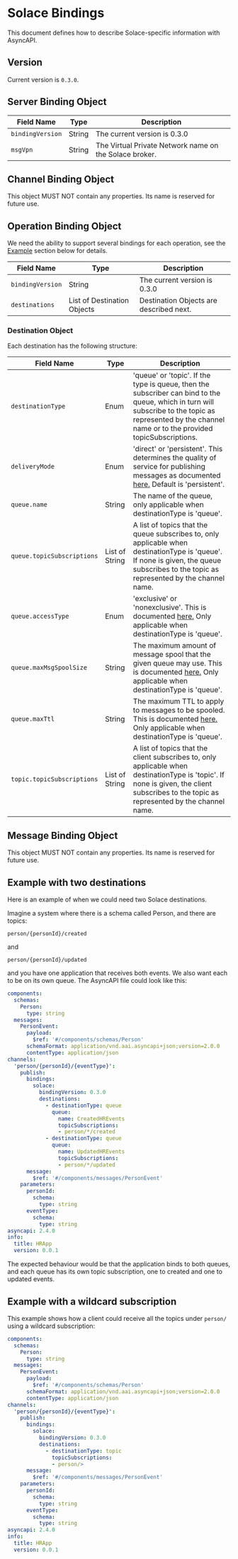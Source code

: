 # Solace Bindings

This document defines how to describe Solace-specific information with AsyncAPI.

<a name="version"></a>

## Version

Current version is `0.3.0`.

<a name="server"></a>

## Server Binding Object

Field Name | Type | Description
---|---|---
`bindingVersion`|String|The current version is 0.3.0
`msgVpn`|String|The Virtual Private Network name on the Solace broker.


<a name="channel"></a>

## Channel Binding Object

This object MUST NOT contain any properties. Its name is reserved for future use.



<a name="operation"></a>

## Operation Binding Object

We need the ability to support several bindings for each operation, see the [Example](#example) section below for details.

Field Name | Type | Description
---|---|---
`bindingVersion`|String|The current version is 0.3.0
`destinations`|List of Destination Objects|Destination Objects are described next.

### Destination Object

Each destination has the following structure:

| Field Name                 | Type           | Description                                                                                                                                                                                                                          |
| -------------------------- | -------------- | ------------------------------------------------------------------------------------------------------------------------------------------------------------------------------------------------------------------------------------ |
| `destinationType`          | Enum           | 'queue' or 'topic'. If the type is queue, then the subscriber can bind to the queue, which in turn will subscribe to the topic as represented by the channel name or to the provided topicSubscriptions.                             |
| `deliveryMode`             | Enum           | 'direct' or 'persistent'. This determines the quality of service for publishing messages as documented [here.](https://docs.solace.com/Get-Started/Core-Concepts-Message-Delivery-Modes.htm) Default is 'persistent'.                |
| `queue.name`               | String         | The name of the queue, only applicable when destinationType is 'queue'.                                                                                                                                                              |
| `queue.topicSubscriptions` | List of String | A list of topics that the queue subscribes to, only applicable when destinationType is 'queue'. If none is given, the queue subscribes to the topic as represented by the channel name.                                              |
| `queue.accessType`         | Enum           | 'exclusive' or 'nonexclusive'. This is documented [here.](https://docs.solace.com/Messaging/Guaranteed-Msg/Endpoints.htm#Queues) Only applicable when destinationType is 'queue'.                                                    |
| `queue.maxMsgSpoolSize`    | String         | The maximum amount of message spool that the given queue may use. This is documented [here.](https://docs.solace.com/Messaging/Guaranteed-Msg/Message-Spooling.htm#max-spool-usage) Only applicable when destinationType is 'queue'. |
| `queue.maxTtl`             | String         | The maximum TTL to apply to messages to be spooled. This is documented [here.](https://docs.solace.com/Messaging/Guaranteed-Msg/Configuring-Queues.htm) Only applicable when destinationType is 'queue'.                             |
| `topic.topicSubscriptions` | List of String | A list of topics that the client subscribes to, only applicable when destinationType is 'topic'. If none is given, the client subscribes to the topic as represented by the channel name.                                            |

<a name="message"></a>

## Message Binding Object

This object MUST NOT contain any properties. Its name is reserved for future use.



<a name="example"></a>

## Example with two destinations ##

Here is an example of when we could need two Solace destinations.

Imagine a system where there is a schema called Person, and there are topics:

`person/{personId}/created`

and

`person/{personId}/updated`

and you have one application that receives both events. We also want each to be on its own queue. The AsyncAPI file could look like this:

```yaml
components:
  schemas:
    Person:
      type: string        
  messages:
    PersonEvent:
      payload:
        $ref: '#/components/schemas/Person'
      schemaFormat: application/vnd.aai.asyncapi+json;version=2.0.0
      contentType: application/json
channels:
  'person/{personId}/{eventType}':
    publish:
      bindings:
        solace:
          bindingVersion: 0.3.0
          destinations:
            - destinationType: queue
              queue:
                name: CreatedHREvents
                topicSubscriptions:
                - person/*/created
            - destinationType: queue
              queue:
                name: UpdatedHREvents
                topicSubscriptions:
                - person/*/updated
      message:
        $ref: '#/components/messages/PersonEvent'
    parameters:
      personId:
        schema:
          type: string
      eventType:
        schema:
          type: string
asyncapi: 2.4.0
info:
  title: HRApp
  version: 0.0.1
```

The expected behaviour would be that the application binds to both queues, and each queue has its own topic subscription, one to created and one to updated events.


## Example with a wildcard subscription ##

This example shows how a client could receive all the topics under `person/` using a wildcard subscription:

```yaml
components:
  schemas:
    Person:
      type: string        
  messages:
    PersonEvent:
      payload:
        $ref: '#/components/schemas/Person'
      schemaFormat: application/vnd.aai.asyncapi+json;version=2.0.0
      contentType: application/json
channels:
  'person/{personId}/{eventType}':
    publish:
      bindings:
        solace:
          bindingVersion: 0.3.0
          destinations:
            - destinationType: topic
              topicSubscriptions:
              - person/>
      message:
        $ref: '#/components/messages/PersonEvent'
    parameters:
      personId:
        schema:
          type: string
      eventType:
        schema:
          type: string
asyncapi: 2.4.0
info:
  title: HRApp
  version: 0.0.1
```
